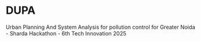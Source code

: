# DUPA
Urban Planning And System Analysis for pollution control for Greater Noida - Sharda Hackathon - 6th Tech Innovation 2025
